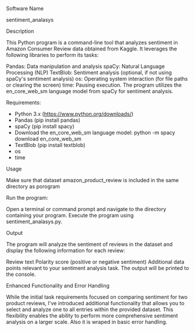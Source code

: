 Software Name

sentiment_analasys

Description

This Python program is a command-line tool that analyzes sentiment in Amazon Consumer Review data obtained from Kaggle. It leverages the following libraries to perform its tasks:

Pandas: Data manipulation and analysis
spaCy: Natural Language Processing (NLP)
TextBlob: Sentiment analysis (optional, if not using spaCy's sentiment analysis)
os: Operating system interaction (for file paths or clearing the screen)
time: Pausing execution.
The program utilizes the en_core_web_sm language model from spaCy for sentiment analysis.

Requirements:

- Python 3.x (https://www.python.org/downloads/)
- Pandas (pip install pandas)
- spaCy (pip install spacy)
- Download the en_core_web_sm language model: python -m spacy download en_core_web_sm
- TextBlob (pip install textblob)
- os
- time

Usage

Make sure that dataset amazon_product_review is included in the same directory as porogram

Run the program:

Open a terminal or command prompt and navigate to the directory containing your program.
Execute the program using sentiment_analasys.py.

Output

The program will analyze the sentiment of reviews in the dataset and display the following information for each review:

Review text
Polarity score (positive or negative sentiment)
Additional data points relevant to your sentiment analysis task.
The output will be printed to the console.

Enhanced Functionality and Error Handling

While the initial task requirements focused on comparing sentiment for two product reviews, I've introduced additional functionality that allows you to select and analyze one to all entries within the provided dataset.
 This flexibility enables the ability to perform more comprehensive sentiment analysis on a larger scale.
 Also it is wraped in basic error handling. 
